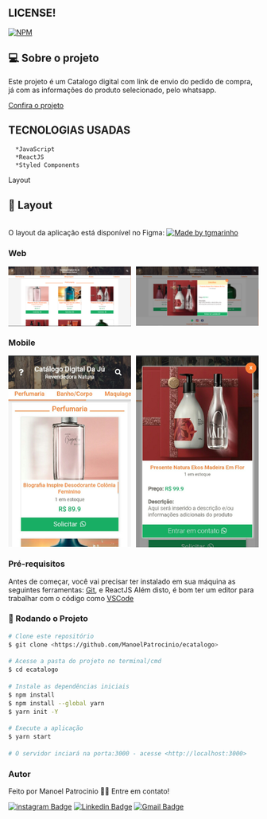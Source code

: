 

## LICENSE!

[![NPM](https://img.shields.io/npm/l/react)](https://github.com/ManoelPatrocinio/expense_tracker/edit/mainLICENSE)

## 💻 Sobre o projeto

Este projeto é um Catalogo digital com link de envio do pedido de compra, já com as informações do produto selecionado, pelo whatsapp.

[Confira o projeto](https://catalogodaju.netlify.app/) 


## TECNOLOGIAS USADAS

      *JavaScript
      *ReactJS
      *Styled Components
      

Layout

## 🎨 Layout

</br>
O layout da aplicação está disponível no Figma:

<a href="https://www.figma.com/file/k3a79RNr0AYBGEVI24Yn1Y/Catalogo-Digital?node-id=49%3A2">
  <img alt="Made by tgmarinho" src="https://img.shields.io/badge/Acessar%20Layout%20-Figma-%2304D361">
</a>


### Web

<p align="center" style="display: flex; align-items: flex-start; justify-content: space-between;">
<img alt="catalogo digital"  src="./src/assets/images/layoutWebHome.PNG" width="49%" >
<img alt="catalogo digital"  src="./src/assets/images/layoutWebModal.PNG" width="49%">
</p>

### Mobile

<p align="center"  style="display: flex; align-items: flex-start; justify-content: space-between;">
 <img alt="catalogo digital"  src="./src/assets/images/layoutMobileHome.jpg" width="49%" >
<img alt="catalogo digital"  src="./src/assets/images/layoutMobileModal.jpg" width="49%">
</p>

### Pré-requisitos

Antes de começar, você vai precisar ter instalado em sua máquina as seguintes ferramentas:
[Git](https://git-scm.com), e ReactJS
Além disto, é bom ter um editor para trabalhar com o código como [VSCode](https://code.visualstudio.com/)

### 🎲 Rodando o Projeto

```bash
# Clone este repositório
$ git clone <https://github.com/ManoelPatrocinio/ecatalogo>

# Acesse a pasta do projeto no terminal/cmd
$ cd ecatalogo

# Instale as dependências iniciais
$ npm install
$ npm install --global yarn
$ yarn init -Y

# Execute a aplicação
$ yarn start

# O servidor inciará na porta:3000 - acesse <http://localhost:3000>


```

### Autor

Feito por  Manoel Patrocinio 👋🏽 Entre em contato!

[![instagram Badge](https://img.shields.io/badge/Instagram-E4405F?style=flat-square&logo=instagram&logoColor=white=https://www.instagram.com/patrocinioiii/)](https://www.instagram.com/patrocinioiii/) [![Linkedin Badge](https://img.shields.io/badge/-Manoel-blue?style=flat-square&logo=Linkedin&logoColor=white&link=https://linkedin.com/in/manoel-patrocinio-1b342b203/)](https://linkedin.com/in/manoel-patrocinio-1b342b203)
[![Gmail Badge](https://img.shields.io/badge/-manoelpatrocinio99@gmail.com-c14438?style=flat-square&logo=Gmail&logoColor=white&link=mailto:manoelpatrocinio99@gmail.com)](mailto:manoelpatrocinio99@gmail.com)
